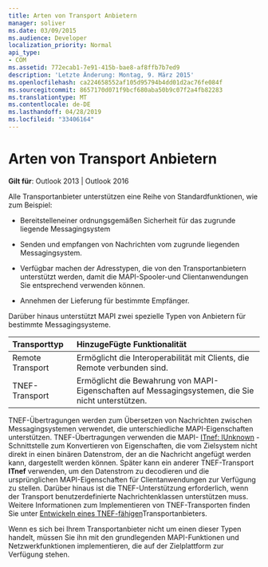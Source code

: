 ```yaml
---
title: Arten von Transport Anbietern
manager: soliver
ms.date: 03/09/2015
ms.audience: Developer
localization_priority: Normal
api_type:
- COM
ms.assetid: 772ecab1-7e91-415b-bae8-af8ffb7b7ed9
description: 'Letzte Änderung: Montag, 9. März 2015'
ms.openlocfilehash: ca224658552af105d95794b4dd01d2ac76fe084f
ms.sourcegitcommit: 8657170d071f9bcf680aba50b9c07f2a4fb82283
ms.translationtype: MT
ms.contentlocale: de-DE
ms.lasthandoff: 04/28/2019
ms.locfileid: "33406164"
---
```

# <a name="types-of-transport-providers"></a>Arten von Transport Anbietern

  
  
**Gilt für**: Outlook 2013 | Outlook 2016 
  
Alle Transportanbieter unterstützen eine Reihe von Standardfunktionen, wie zum Beispiel:
  
- Bereitstelleneiner ordnungsgemäßen Sicherheit für das zugrunde liegende Messagingsystem
    
- Senden und empfangen von Nachrichten vom zugrunde liegenden Messagingsystem.
    
- Verfügbar machen der Adresstypen, die von den Transportanbietern unterstützt werden, damit die MAPI-Spooler-und Clientanwendungen Sie entsprechend verwenden können.
    
- Annehmen der Lieferung für bestimmte Empfänger.
    
Darüber hinaus unterstützt MAPI zwei spezielle Typen von Anbietern für bestimmte Messagingsysteme.
  
|**Transporttyp**|**HinzugeFügte Funktionalität**|
|:-----|:-----|
|Remote Transport  <br/> |Ermöglicht die Interoperabilität mit Clients, die Remote verbunden sind.  <br/> |
|TNEF-Transport  <br/> |Ermöglicht die Bewahrung von MAPI-Eigenschaften auf Messagingsystemen, die Sie nicht unterstützen.  <br/> |
   
TNEF-Übertragungen werden zum Übersetzen von Nachrichten zwischen Messagingsystemen verwendet, die unterschiedliche MAPI-Eigenschaften unterstützen. TNEF-Übertragungen verwenden die MAPI- [ITnef: IUnknown](itnefiunknown.md) -Schnittstelle zum Konvertieren von Eigenschaften, die vom Zielsystem nicht direkt in einen binären Datenstrom, der an die Nachricht angefügt werden kann, dargestellt werden können. Später kann ein anderer TNEF-Transport **ITnef** verwenden, um den Datenstrom zu decodieren und die ursprünglichen MAPI-Eigenschaften für Clientanwendungen zur Verfügung zu stellen. Darüber hinaus ist die TNEF-Unterstützung erforderlich, wenn der Transport benutzerdefinierte Nachrichtenklassen unterstützen muss. Weitere Informationen zum Implementieren von TNEF-Transporten finden Sie unter [Entwickeln eines TNEF-fähigen](developing-a-tnef-enabled-transport-provider.md)Transportanbieters.
  
Wenn es sich bei Ihrem Transportanbieter nicht um einen dieser Typen handelt, müssen Sie ihn mit den grundlegenden MAPI-Funktionen und Netzwerkfunktionen implementieren, die auf der Zielplattform zur Verfügung stehen.
  

